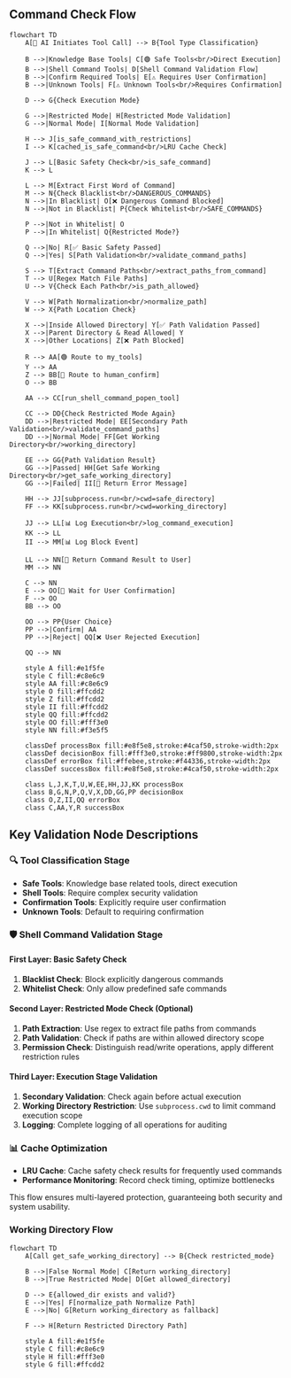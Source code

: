 ## Command Check Flow

```mermaid
flowchart TD
    A[🤖 AI Initiates Tool Call] --> B{Tool Type Classification}

    B -->|Knowledge Base Tools| C[🟢 Safe Tools<br/>Direct Execution]
    B -->|Shell Command Tools| D[Shell Command Validation Flow]
    B -->|Confirm Required Tools| E[⚠️ Requires User Confirmation]
    B -->|Unknown Tools| F[⚠️ Unknown Tools<br/>Requires Confirmation]

    D --> G{Check Execution Mode}

    G -->|Restricted Mode| H[Restricted Mode Validation]
    G -->|Normal Mode| I[Normal Mode Validation]

    H --> J[is_safe_command_with_restrictions]
    I --> K[cached_is_safe_command<br/>LRU Cache Check]

    J --> L[Basic Safety Check<br/>is_safe_command]
    K --> L

    L --> M[Extract First Word of Command]
    M --> N{Check Blacklist<br/>DANGEROUS_COMMANDS}
    N -->|In Blacklist| O[❌ Dangerous Command Blocked]
    N -->|Not in Blacklist| P{Check Whitelist<br/>SAFE_COMMANDS}

    P -->|Not in Whitelist| O
    P -->|In Whitelist| Q{Restricted Mode?}

    Q -->|No| R[✅ Basic Safety Passed]
    Q -->|Yes| S[Path Validation<br/>validate_command_paths]

    S --> T[Extract Command Paths<br/>extract_paths_from_command]
    T --> U[Regex Match File Paths]
    U --> V{Check Each Path<br/>is_path_allowed}

    V --> W[Path Normalization<br/>normalize_path]
    W --> X{Path Location Check}

    X -->|Inside Allowed Directory| Y[✅ Path Validation Passed]
    X -->|Parent Directory & Read Allowed| Y
    X -->|Other Locations| Z[❌ Path Blocked]

    R --> AA[🟢 Route to my_tools]
    Y --> AA
    Z --> BB[🚫 Route to human_confirm]
    O --> BB

    AA --> CC[run_shell_command_popen_tool]

    CC --> DD{Check Restricted Mode Again}
    DD -->|Restricted Mode| EE[Secondary Path Validation<br/>validate_command_paths]
    DD -->|Normal Mode| FF[Get Working Directory<br/>working_directory]

    EE --> GG{Path Validation Result}
    GG -->|Passed| HH[Get Safe Working Directory<br/>get_safe_working_directory]
    GG -->|Failed| II[🚫 Return Error Message]

    HH --> JJ[subprocess.run<br/>cwd=safe_directory]
    FF --> KK[subprocess.run<br/>cwd=working_directory]

    JJ --> LL[📊 Log Execution<br/>log_command_execution]
    KK --> LL
    II --> MM[📊 Log Block Event]

    LL --> NN[🔄 Return Command Result to User]
    MM --> NN

    C --> NN
    E --> OO[👤 Wait for User Confirmation]
    F --> OO
    BB --> OO

    OO --> PP{User Choice}
    PP -->|Confirm| AA
    PP -->|Reject| QQ[❌ User Rejected Execution]

    QQ --> NN

    style A fill:#e1f5fe
    style C fill:#c8e6c9
    style AA fill:#c8e6c9
    style O fill:#ffcdd2
    style Z fill:#ffcdd2
    style II fill:#ffcdd2
    style QQ fill:#ffcdd2
    style OO fill:#fff3e0
    style NN fill:#f3e5f5

    classDef processBox fill:#e8f5e8,stroke:#4caf50,stroke-width:2px
    classDef decisionBox fill:#fff3e0,stroke:#ff9800,stroke-width:2px
    classDef errorBox fill:#ffebee,stroke:#f44336,stroke-width:2px
    classDef successBox fill:#e8f5e8,stroke:#4caf50,stroke-width:2px

    class L,J,K,T,U,W,EE,HH,JJ,KK processBox
    class B,G,N,P,Q,V,X,DD,GG,PP decisionBox
    class O,Z,II,QQ errorBox
    class C,AA,Y,R successBox
```

## Key Validation Node Descriptions

### 🔍 Tool Classification Stage

- **Safe Tools**: Knowledge base related tools, direct execution
- **Shell Tools**: Require complex security validation
- **Confirmation Tools**: Explicitly require user confirmation
- **Unknown Tools**: Default to requiring confirmation

### 🛡️ Shell Command Validation Stage

#### First Layer: Basic Safety Check

1. **Blacklist Check**: Block explicitly dangerous commands
2. **Whitelist Check**: Only allow predefined safe commands

#### Second Layer: Restricted Mode Check (Optional)

1. **Path Extraction**: Use regex to extract file paths from commands
2. **Path Validation**: Check if paths are within allowed directory scope
3. **Permission Check**: Distinguish read/write operations, apply different restriction rules

#### Third Layer: Execution Stage Validation

1. **Secondary Validation**: Check again before actual execution
2. **Working Directory Restriction**: Use `subprocess.cwd` to limit command execution scope
3. **Logging**: Complete logging of all operations for auditing

### 📊 Cache Optimization

- **LRU Cache**: Cache safety check results for frequently used commands
- **Performance Monitoring**: Record check timing, optimize bottlenecks

This flow ensures multi-layered protection, guaranteeing both security and system usability.

### Working Directory Flow

```mermaid
flowchart TD
    A[Call get_safe_working_directory] --> B{Check restricted_mode}

    B -->|False Normal Mode| C[Return working_directory]
    B -->|True Restricted Mode| D[Get allowed_directory]

    D --> E{allowed_dir exists and valid?}
    E -->|Yes| F[normalize_path Normalize Path]
    E -->|No| G[Return working_directory as fallback]

    F --> H[Return Restricted Directory Path]

    style A fill:#e1f5fe
    style C fill:#c8e6c9
    style H fill:#fff3e0
    style G fill:#ffcdd2
```
